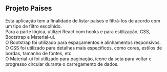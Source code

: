 <h2>Projeto Países</h2>
Esta aplicação tem a finalidade de listar países e filtrá-los de acordo com um tipo de filtro escolhido. <br/>
Para a parte lógica, utilizei React com hooks e para estilização, CSS, Bootstrap e Material-ui. <br />
O Bootstrap foi utilizado para espaçamentos e alinhamentos responsivos. <br />
O CSS foi utilizado para detalhes mais específicos, como cores, estilos de bordas, tamanho de fontes, etc. <br />
O Material-ui foi utilizado para paginação, ícone da seta para voltar e progresso circular durante o carregamento de dados. <br />

